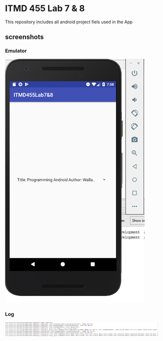 # ITMD 455 Lab 7 & 8

This repository includes all android project fiels used in the App

## screenshots

### Emulator
![Screenshot1](https://github.com/dchase3/ITMD455/blob/master/Lab78/captures/emulator.PNG)

### Log
![Screenshot1](https://github.com/dchase3/ITMD455/blob/master/Lab78/captures/logcat.PNG)